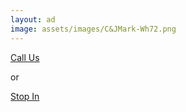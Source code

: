 ```yaml
---
layout: ad
image: assets/images/C&JMark-Wh72.png
---
```


<a href="tel:7634252423">Call Us</a>

or 

<a class="" href="https://www.google.com/maps/dir/?api=1&amp;destination=CanJ%20Auto%20repair&amp;destination_place_id=ChIJ3crk9Uo4s1IRrxPfIPo7-YQ&amp;travelmode=driving">Stop In</a>
